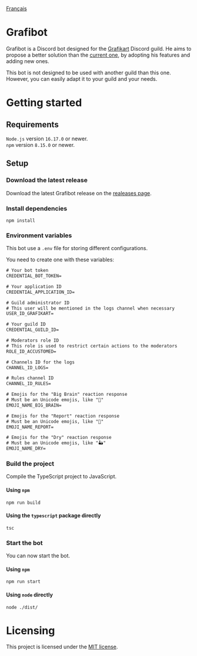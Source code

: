 [Français](https://github.com/Zepines/grafibot/blob/main/README_fr.md)

# Grafibot
Grafibot is a Discord bot designed for the [Grafikart](https://grafikart.fr/tchat) Discord guild. He aims to propose a better solution than the [current one](https://github.com/Grafikart/grafibot), by adopting his features and adding new ones.

This bot is not designed to be used with another guild than this one.<br/>
However, you can easily adapt it to your guild and your needs.

# Getting started
## Requirements
`Node.js` version `16.17.0` or newer.<br/>
`npm` version `8.15.0` or newer.

## Setup
### Download the latest release
Download the latest Grafibot release on the [realeases page](https://github.com/Zepines/grafibot/releases).

### Install dependencies
```console
npm install
```

### Environment variables
This bot use a `.env` file for storing different configurations.

You need to create one with these variables:
```txt
# Your bot token
CREDENTIAL_BOT_TOKEN=

# Your application ID
CREDENTIAL_APPLICATION_ID=

# Guild administrator ID
# This user will be mentioned in the logs channel when necessary
USER_ID_GRAFIKART=

# Your guild ID
CREDENTIAL_GUILD_ID=

# Moderators role ID
# This role is used to restrict certain actions to the moderators
ROLE_ID_ACCUSTOMED=

# Channels ID for the logs
CHANNEL_ID_LOGS=

# Rules channel ID
CHANNEL_ID_RULES=

# Emojis for the "Big Brain" reaction response
# Must be an Unicode emojis, like "🧠"
EMOJI_NAME_BIG_BRAIN=

# Emojis for the "Report" reaction response
# Must be an Unicode emojis, like "👮"
EMOJI_NAME_REPORT=

# Emojis for the "Dry" reaction response
# Must be an Unicode emojis, like "🏜"
EMOJI_NAME_DRY=
```

### Build the project
Compile the TypeScript project to JavaScript.

#### Using `npm`
```console
npm run build
```

#### Using the `typescript` package directly
```
tsc
```

### Start the bot
You can now start the bot.

#### Using `npm`
```console
npm run start
```

#### Using `node` directly
```
node ./dist/
```

# Licensing
This project is licensed under the [MIT license](https://github.com/Zepines/grafibot/blob/main/LICENSE).